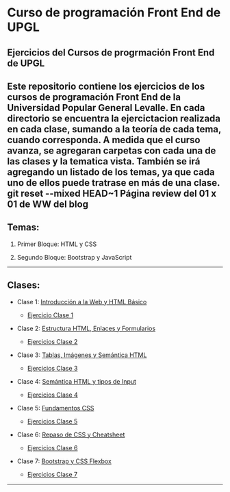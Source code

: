 # Curso  de programación Front End de UPGL

## Ejercicios del Cursos de progrmación Front End de UPGL

Este repositorio contiene los ejercicios de los cursos de programación Front End de la Universidad Popular General Levalle. En cada directorio se encuentra la ejercictacion realizada en cada clase, sumando a la teoría de cada tema, cuando corresponda. A medida que el curso avanza, se agregaran carpetas con cada una de las clases y la tematica vista. También se irá agregando un listado de los temas, ya que cada uno de ellos puede tratrase en más de una clase.
git reset --mixed HEAD~1
Página review del 01 x 01 de WW del blog
---
## Temas:

1. Primer Bloque: HTML y CSS

2. Segundo Bloque: Bootstrap y JavaScript

---
## Clases:

- Clase 1: [Introducción a la Web y HTML Básico](https://qrsurcba.online/landing_cursos/pages/clases-front/clase-1.php)
   - [Ejercicio Clase 1](https://github.com/GuillermoCochrane/curso-front-upgl/tree/main/clase%201)

- Clase 2: [Estructura HTML, Enlaces y Formularios](https://qrsurcba.online/landing_cursos/pages/clases-front/clase-2.php)
   - [Ejercicios Clase 2](https://github.com/GuillermoCochrane/curso-front-upgl/tree/main/clase%202)
  
- Clase 3: [Tablas, Imágenes y Semántica HTML](https://qrsurcba.online/landing_cursos/pages/clases-front/clase-3.php)
   - [Ejercicios Clase 3](https://github.com/GuillermoCochrane/curso-front-upgl/tree/main/clase%203)

- Clase 4: [Semántica HTML y tipos de Input](https://qrsurcba.online/landing_cursos/pages/clases-front/clase-4.php)
   - [Ejercicios Clase 4](https://github.com/GuillermoCochrane/curso-front-upgl/tree/main/clase%204)

- Clase 5: [Fundamentos CSS](https://qrsurcba.online/landing_cursos/pages/clases-front/clase-5.php)
   - [Ejercicios Clase 5](https://github.com/GuillermoCochrane/curso-front-upgl/tree/main/clase%205)
  
- Clase 6: [Repaso de CSS y Cheatsheet](https://qrsurcba.online/landing_cursos/pages/clases-front/clase-6.php)
    - [Ejercicios Clase 6](https://github.com/GuillermoCochrane/curso-front-upgl/tree/main/clase%206)

- Clase 7: [Bootstrap y CSS Flexbox](https://qrsurcba.online/landing_cursos/pages/clases-front/bloque_2/clase-1.php)
    - [Ejercicios Clase 7](https://github.com/GuillermoCochrane/curso-front-upgl/tree/main/clase%209)
--- 